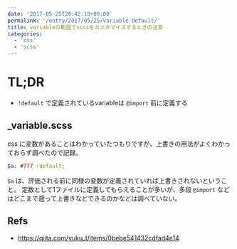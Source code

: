 ```yaml
---
date: '2017-05-25T20:42:10+09:00'
permalink: '/entry/2017/05/25/variable-default/'
title: variableの範囲でscssをカスタマイズするときの注意
categories:
  - 'css'
  - 'scss'
---
```


# TL;DR

- `!default` で定義されているvariableは `@import` 前に定義する

## \_variable.scss

css
に変数があることはわかっていたつもりですが、上書きの用法がよくわかっておらず調べたので記録。

```scss
$a: #777 !default;
```

`$a` は、評価される前に同様の変数が定義されていれば上書きされないということ。
定数として1ファイルに定義してもらえることが多いが、多段 `@import`
などはどこまで遡って上書きなどできるのかなどは調べていない。

## Refs

- <https://qiita.com/yuku_t/items/0bebe541432cdfad4e14>
